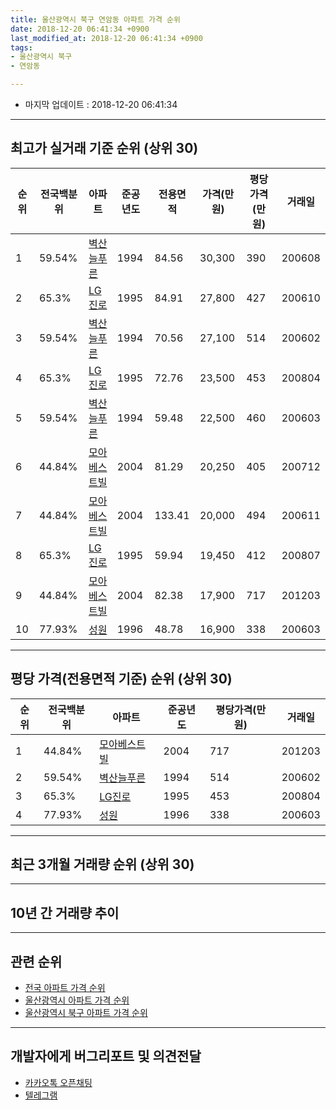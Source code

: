 ```yaml
---
title: 울산광역시 북구 연암동 아파트 가격 순위
date: 2018-12-20 06:41:34 +0900
last_modified_at: 2018-12-20 06:41:34 +0900
tags:
- 울산광역시 북구
- 연암동

---
```


* 마지막 업데이트 : 2018-12-20 06:41:34

---

## 최고가 실거래 기준 순위 (상위 30)


|순위|전국백분위|아파트|준공년도|전용면적|가격(만원)|평당가격(만원)|거래일|
|---|---|---|---|---|---|---|---|
|1|59.54%|[벽산늘푸른](https://search.naver.com/search.naver?query=%EC%9A%B8%EC%82%B0%EA%B4%91%EC%97%AD%EC%8B%9C+%EB%B6%81%EA%B5%AC+%EC%97%B0%EC%95%94%EB%8F%99+%EB%B2%BD%EC%82%B0%EB%8A%98%ED%91%B8%EB%A5%B8)|1994|84.56|30,300|390|200608|
|2|65.3%|[LG진로](https://search.naver.com/search.naver?query=%EC%9A%B8%EC%82%B0%EA%B4%91%EC%97%AD%EC%8B%9C+%EB%B6%81%EA%B5%AC+%EC%97%B0%EC%95%94%EB%8F%99+LG%EC%A7%84%EB%A1%9C)|1995|84.91|27,800|427|200610|
|3|59.54%|[벽산늘푸른](https://search.naver.com/search.naver?query=%EC%9A%B8%EC%82%B0%EA%B4%91%EC%97%AD%EC%8B%9C+%EB%B6%81%EA%B5%AC+%EC%97%B0%EC%95%94%EB%8F%99+%EB%B2%BD%EC%82%B0%EB%8A%98%ED%91%B8%EB%A5%B8)|1994|70.56|27,100|514|200602|
|4|65.3%|[LG진로](https://search.naver.com/search.naver?query=%EC%9A%B8%EC%82%B0%EA%B4%91%EC%97%AD%EC%8B%9C+%EB%B6%81%EA%B5%AC+%EC%97%B0%EC%95%94%EB%8F%99+LG%EC%A7%84%EB%A1%9C)|1995|72.76|23,500|453|200804|
|5|59.54%|[벽산늘푸른](https://search.naver.com/search.naver?query=%EC%9A%B8%EC%82%B0%EA%B4%91%EC%97%AD%EC%8B%9C+%EB%B6%81%EA%B5%AC+%EC%97%B0%EC%95%94%EB%8F%99+%EB%B2%BD%EC%82%B0%EB%8A%98%ED%91%B8%EB%A5%B8)|1994|59.48|22,500|460|200603|
|6|44.84%|[모아베스트빌](https://search.naver.com/search.naver?query=%EC%9A%B8%EC%82%B0%EA%B4%91%EC%97%AD%EC%8B%9C+%EB%B6%81%EA%B5%AC+%EC%97%B0%EC%95%94%EB%8F%99+%EB%AA%A8%EC%95%84%EB%B2%A0%EC%8A%A4%ED%8A%B8%EB%B9%8C)|2004|81.29|20,250|405|200712|
|7|44.84%|[모아베스트빌](https://search.naver.com/search.naver?query=%EC%9A%B8%EC%82%B0%EA%B4%91%EC%97%AD%EC%8B%9C+%EB%B6%81%EA%B5%AC+%EC%97%B0%EC%95%94%EB%8F%99+%EB%AA%A8%EC%95%84%EB%B2%A0%EC%8A%A4%ED%8A%B8%EB%B9%8C)|2004|133.41|20,000|494|200611|
|8|65.3%|[LG진로](https://search.naver.com/search.naver?query=%EC%9A%B8%EC%82%B0%EA%B4%91%EC%97%AD%EC%8B%9C+%EB%B6%81%EA%B5%AC+%EC%97%B0%EC%95%94%EB%8F%99+LG%EC%A7%84%EB%A1%9C)|1995|59.94|19,450|412|200807|
|9|44.84%|[모아베스트빌](https://search.naver.com/search.naver?query=%EC%9A%B8%EC%82%B0%EA%B4%91%EC%97%AD%EC%8B%9C+%EB%B6%81%EA%B5%AC+%EC%97%B0%EC%95%94%EB%8F%99+%EB%AA%A8%EC%95%84%EB%B2%A0%EC%8A%A4%ED%8A%B8%EB%B9%8C)|2004|82.38|17,900|717|201203|
|10|77.93%|[성원](https://search.naver.com/search.naver?query=%EC%9A%B8%EC%82%B0%EA%B4%91%EC%97%AD%EC%8B%9C+%EB%B6%81%EA%B5%AC+%EC%97%B0%EC%95%94%EB%8F%99+%EC%84%B1%EC%9B%90)|1996|48.78|16,900|338|200603|


---

## 평당 가격(전용면적 기준) 순위 (상위 30)


|순위|전국백분위|아파트|준공년도|평당가격(만원)|거래일|
|---|---|---|---|---|---|
|1|44.84%|[모아베스트빌](https://search.naver.com/search.naver?query=%EC%9A%B8%EC%82%B0%EA%B4%91%EC%97%AD%EC%8B%9C+%EB%B6%81%EA%B5%AC+%EC%97%B0%EC%95%94%EB%8F%99+%EB%AA%A8%EC%95%84%EB%B2%A0%EC%8A%A4%ED%8A%B8%EB%B9%8C)|2004|717|201203|
|2|59.54%|[벽산늘푸른](https://search.naver.com/search.naver?query=%EC%9A%B8%EC%82%B0%EA%B4%91%EC%97%AD%EC%8B%9C+%EB%B6%81%EA%B5%AC+%EC%97%B0%EC%95%94%EB%8F%99+%EB%B2%BD%EC%82%B0%EB%8A%98%ED%91%B8%EB%A5%B8)|1994|514|200602|
|3|65.3%|[LG진로](https://search.naver.com/search.naver?query=%EC%9A%B8%EC%82%B0%EA%B4%91%EC%97%AD%EC%8B%9C+%EB%B6%81%EA%B5%AC+%EC%97%B0%EC%95%94%EB%8F%99+LG%EC%A7%84%EB%A1%9C)|1995|453|200804|
|4|77.93%|[성원](https://search.naver.com/search.naver?query=%EC%9A%B8%EC%82%B0%EA%B4%91%EC%97%AD%EC%8B%9C+%EB%B6%81%EA%B5%AC+%EC%97%B0%EC%95%94%EB%8F%99+%EC%84%B1%EC%9B%90)|1996|338|200603|


---

## 최근 3개월 거래량 순위 (상위 30)


<div style="width:100%;">
    <canvas id="deal_count_ranking" height="250"></canvas>
</div>


<script>
new Chart(document.getElementById("deal_count_ranking"), {
    type: 'horizontalBar',
    data: {
        labels: ['벽산늘푸른', 'LG진로', '성원'],
        datasets: [{
            label: '실거래 수',
            data: [7, 5, 4],
            borderColor: "rgba(255, 0, 128, 1)",
            backgroundColor: "rgba(255, 0, 128, 0.5)",
            fill: false,
        }]
    },
    options: {
        responsive: true,
        title: {
            display: true,
            text: '최근 3개월 거래량 순위'
        },
        tooltips: {
            mode: 'index',
            intersect: false,
            callbacks: {
                title: function(tooltipItems, data) {
                    return "실거래 수:";
                },
                label: function(tooltipItem, data) {
                    return data.labels[tooltipItem.index] + ": " + tooltipItem.xLabel;
                }
            }
        },
        hover: {
            mode: 'nearest',
            intersect: true
        },
        scales: {
            xAxes: [{
                display: true,
                scaleLabel: {
                    display: true,
                    labelString: '실거래 수'
                },
                ticks: {
                    suggestedMin: 0,
                }
            }],
            yAxes: [{
                display: true,
                ticks: {
                    autoSkip: false,
                    callback: function(value, index, values) {
                        if (value.length > 15)
                            return value.substr(0, 13) + "...";
                        else
                            return value;
                    }
                },
                scaleLabel: {
                    display: false,
                }
            }]
        }
    }
});

</script>


---

## 10년 간 거래량 추이


<div style="width:100%;">
    <canvas id="deal_progress" height="250"></canvas>
</div>

<script>
new Chart(document.getElementById("deal_progress"), {
    type: 'line',
    data: {
        labels: ['200812','200901','200902','200903','200904','200905','200906','200907','200908','200909','200910','200911','200912','201001','201002','201003','201004','201005','201006','201007','201008','201009','201010','201011','201012','201101','201102','201103','201104','201105','201106','201107','201108','201109','201110','201111','201112','201201','201202','201203','201204','201205','201206','201207','201208','201209','201210','201211','201212','201301','201302','201303','201304','201305','201306','201307','201308','201309','201310','201311','201312','201401','201402','201403','201404','201405','201406','201407','201408','201409','201410','201411','201412','201501','201502','201503','201504','201505','201506','201507','201508','201509','201510','201511','201512','201601','201602','201603','201604','201605','201606','201607','201608','201609','201610','201611','201612','201701','201702','201703','201704','201705','201706','201707','201708','201709','201710','201711','201712','201801','201802','201803','201804','201805','201806','201807','201808','201809','201810','201811','201812'],
        datasets: [{
            label: '실거래 수',
            pointRadius: 1,
            data: [5, 5, 12, 19, 27, 15, 11, 10, 13, 17, 19, 11, 9, 14, 9, 20, 14, 9, 13, 9, 8, 9, 19, 16, 20, 15, 14, 19, 9, 11, 7, 9, 13, 10, 19, 8, 19, 4, 8, 15, 10, 10, 11, 9, 8, 13, 18, 11, 11, 11, 9, 20, 13, 14, 3, 10, 7, 14, 20, 24, 15, 14, 8, 14, 18, 20, 15, 12, 7, 13, 21, 13, 6, 11, 13, 20, 13, 9, 10, 13, 8, 10, 17, 18, 10, 6, 8, 16, 14, 3, 8, 9, 8, 12, 13, 12, 8, 12, 6, 12, 13, 7, 6, 14, 7, 7, 11, 9, 5, 7, 5, 7, 5, 11, 4, 3, 3, 7, 7, 6, 3],
            borderColor: "rgba(255, 201, 14, 1)",
            backgroundColor: "rgba(255, 201, 14, 0.5)",
            fill: true,
        }]
    },
    options: {
        responsive: true,
        title: {
            display: true,
            text: '10년간 거래량 추이'
        },
        tooltips: {
            mode: 'index',
            intersect: false,
        },
        hover: {
            mode: 'nearest',
            intersect: true
        },
        scales: {
            xAxes: [{
                display: true,
                scaleLabel: {
                    display: true,
                    labelString: '년/월'
                }
            }],
            yAxes: [{
                display: true,
                ticks: {
                    suggestedMin: 0,
                },
                scaleLabel: {
                    display: true,
                    labelString: '실거래 수'
                }
            }]
        }
    }
});

</script>


---

## 관련 순위

- [전국 아파트 가격 순위](https://inasie.github.io/apt-ranking/전국)
- [울산광역시 아파트 가격 순위](https://inasie.github.io/apt-ranking/울산광역시)
- [울산광역시 북구 아파트 가격 순위](https://inasie.github.io/apt-ranking/울산광역시-북구)


---

## 개발자에게 버그리포트 및 의견전달

- [카카오톡 오픈채팅](https://open.kakao.com/o/gLJUAP4)
- [텔레그램](https://t.me/inasie)

